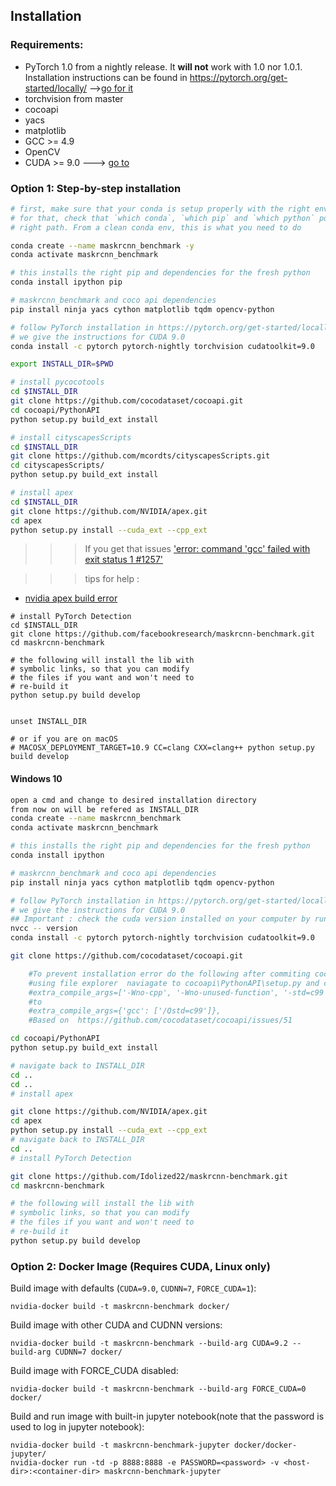 ## Installation

### Requirements:
- PyTorch 1.0 from a nightly release. It **will not** work with 1.0 nor 1.0.1. Installation instructions can be found in https://pytorch.org/get-started/locally/   -->[go for it](https://github.com/Alan-D-Chen/Python-ABC/blob/master/如何创建Python%20虚拟环境%EF%BC%88Pytorch%EF%BC%89.md)
- torchvision from master
- cocoapi
- yacs
- matplotlib
- GCC >= 4.9
- OpenCV
- CUDA >= 9.0  ---> [go to](https://www.cnblogs.com/xym4869/p/12173382.html)


### Option 1: Step-by-step installation

```bash
# first, make sure that your conda is setup properly with the right environment
# for that, check that `which conda`, `which pip` and `which python` points to the
# right path. From a clean conda env, this is what you need to do

conda create --name maskrcnn_benchmark -y
conda activate maskrcnn_benchmark

# this installs the right pip and dependencies for the fresh python
conda install ipython pip

# maskrcnn_benchmark and coco api dependencies
pip install ninja yacs cython matplotlib tqdm opencv-python

# follow PyTorch installation in https://pytorch.org/get-started/locally/
# we give the instructions for CUDA 9.0
conda install -c pytorch pytorch-nightly torchvision cudatoolkit=9.0

export INSTALL_DIR=$PWD

# install pycocotools
cd $INSTALL_DIR
git clone https://github.com/cocodataset/cocoapi.git
cd cocoapi/PythonAPI
python setup.py build_ext install

# install cityscapesScripts
cd $INSTALL_DIR
git clone https://github.com/mcordts/cityscapesScripts.git
cd cityscapesScripts/
python setup.py build_ext install

# install apex
cd $INSTALL_DIR
git clone https://github.com/NVIDIA/apex.git
cd apex
python setup.py install --cuda_ext --cpp_ext
```
>>>If you get that issues 
['error: command 'gcc' failed with exit status 1 #1257'](https://github.com/facebookresearch/maskrcnn-benchmark/issues/1257)

>>>tips for help : <br> 
*  [nvidia apex build error](https://blog.csdn.net/mm1327/article/details/106878984)
```
# install PyTorch Detection
cd $INSTALL_DIR
git clone https://github.com/facebookresearch/maskrcnn-benchmark.git
cd maskrcnn-benchmark

# the following will install the lib with
# symbolic links, so that you can modify
# the files if you want and won't need to
# re-build it
python setup.py build develop


unset INSTALL_DIR

# or if you are on macOS
# MACOSX_DEPLOYMENT_TARGET=10.9 CC=clang CXX=clang++ python setup.py build develop
```
#### Windows 10
```bash
open a cmd and change to desired installation directory
from now on will be refered as INSTALL_DIR
conda create --name maskrcnn_benchmark
conda activate maskrcnn_benchmark

# this installs the right pip and dependencies for the fresh python
conda install ipython

# maskrcnn_benchmark and coco api dependencies
pip install ninja yacs cython matplotlib tqdm opencv-python

# follow PyTorch installation in https://pytorch.org/get-started/locally/
# we give the instructions for CUDA 9.0
## Important : check the cuda version installed on your computer by running the command in the cmd :
nvcc -- version
conda install -c pytorch pytorch-nightly torchvision cudatoolkit=9.0

git clone https://github.com/cocodataset/cocoapi.git

    #To prevent installation error do the following after commiting cocooapi :
    #using file explorer  naviagate to cocoapi\PythonAPI\setup.py and change line 14 from:
    #extra_compile_args=['-Wno-cpp', '-Wno-unused-function', '-std=c99'],
    #to
    #extra_compile_args={'gcc': ['/Qstd=c99']},
    #Based on  https://github.com/cocodataset/cocoapi/issues/51

cd cocoapi/PythonAPI
python setup.py build_ext install

# navigate back to INSTALL_DIR
cd ..
cd ..
# install apex

git clone https://github.com/NVIDIA/apex.git
cd apex
python setup.py install --cuda_ext --cpp_ext
# navigate back to INSTALL_DIR
cd ..
# install PyTorch Detection

git clone https://github.com/Idolized22/maskrcnn-benchmark.git
cd maskrcnn-benchmark

# the following will install the lib with
# symbolic links, so that you can modify
# the files if you want and won't need to
# re-build it
python setup.py build develop
```
### Option 2: Docker Image (Requires CUDA, Linux only)

Build image with defaults (`CUDA=9.0`, `CUDNN=7`, `FORCE_CUDA=1`):

    nvidia-docker build -t maskrcnn-benchmark docker/

Build image with other CUDA and CUDNN versions:

    nvidia-docker build -t maskrcnn-benchmark --build-arg CUDA=9.2 --build-arg CUDNN=7 docker/

Build image with FORCE_CUDA disabled:

    nvidia-docker build -t maskrcnn-benchmark --build-arg FORCE_CUDA=0 docker/

Build and run image with built-in jupyter notebook(note that the password is used to log in jupyter notebook):

    nvidia-docker build -t maskrcnn-benchmark-jupyter docker/docker-jupyter/
    nvidia-docker run -td -p 8888:8888 -e PASSWORD=<password> -v <host-dir>:<container-dir> maskrcnn-benchmark-jupyter

